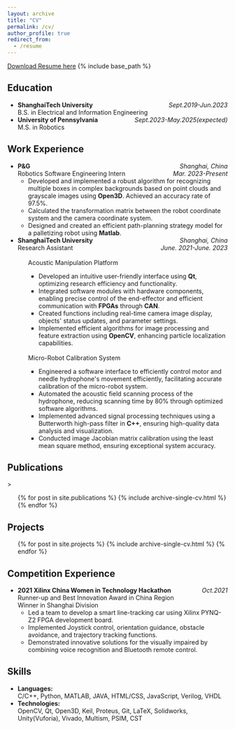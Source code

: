```yaml
---
layout: archive
title: "CV"
permalink: /cv/
author_profile: true
redirect_from:
  - /resume
---
```

[Download Resume here](http://YexinZ1110.github.io/files/resume_robo_yexinz.pdf)
{% include base_path %}

<h2>Education</h2>
<ul>
  <li>
    <span style="float: left;"><b>ShanghaiTech University</b></span>
    <span style="float: right;"><em>Sept.2019-Jun.2023</em></span>
    <br>
    B.S. in Electrical and Information Engineering
  </li>
  <li>
    <span style="float: left;"><b>University of Pennsylvania</b></span>
    <span style="float: right;"><em>Sept.2023-May.2025(expected)</em></span>
    <br>
    M.S. in Robotics
  </li>
</ul>


<h2>Work Experience</h2>
<ul>
  <li>
    <b>P&G</b>
    <span style="float: right;"><em>Shanghai, China</em></span>
    <br>
    Robotics Software Engineering Intern
    <span style="float: right;"><em>Mar. 2023-Present</em></span>
    <ul>
      <li>Developed and implemented a robust algorithm for recognizing multiple boxes in complex backgrounds based on point clouds and grayscale images using <b>Open3D</b>. Achieved an accuracy rate of 97.5%.</li>
      <li>Calculated the transformation matrix between the robot coordinate system and the camera coordinate system.</li>
      <li>Designed and created an efficient path-planning strategy model for a palletizing robot using <b>Matlab</b>.</li>
    </ul>
  </li>
  <li>
    <b>ShanghaiTech University</b>
    <span style="float: right;"><em>Shanghai, China</em></span>
    <br>
    Research Assistant
    <span style="float: right;"><em>June. 2021-June. 2023</em></span>
    <ul>
    <br>Acoustic Manipulation Platform</br>
    <ul>
      <li>Developed an intuitive user-friendly interface using <b>Qt</b>, optimizing research efficiency and functionality.</li>
      <li>Integrated software modules with hardware components, enabling precise control of the end-effector and efficient communication with <b>FPGAs</b> through <b>CAN</b>.</li>
      <li>Created functions including real-time camera image display, objects' status updates, and parameter settings.</li>
      <li>Implemented efficient algorithms for image processing and feature extraction using <b>OpenCV</b>, enhancing particle localization capabilities.</li>
    </ul>
    <br>Micro-Robot Calibration System</br>
    <ul>
      <li>Engineered a software interface to efficiently control motor and needle hydrophone's movement efficiently, facilitating accurate calibration of the micro-robot system.</li>
      <li>Automated the acoustic field scanning process of the hydrophone, reducing scanning time by 80% through optimized software algorithms.</li>
      <li>Implemented advanced signal processing techniques using a Butterworth high-pass filter in <b>C++</b>, ensuring high-quality data analysis and visualization.</li>
      <li>Conducted image Jacobian matrix calibration using the least mean square method, ensuring exceptional system accuracy.</li>
    </ul>     
    </ul>
  </li>
</ul>


<h2>Publications</h2>>
  <ul>{% for post in site.publications %}
    {% include archive-single-cv.html %}
  {% endfor %}</ul>
  
<!-- Talks
======
  <ul>{% for post in site.talks %}
    {% include archive-single-talk-cv.html %}
  {% endfor %}</ul> -->
  
<h2>Projects</h2>
  <ul>{% for post in site.projects %}
    {% include archive-single-cv.html %}
  {% endfor %}</ul>
  
<h2>Competition Experience</h2>
<ul>
  <li>
    <b>2021 Xilinx China Women in Technology Hackathon</b>
    <span style="float: right;"><em>Oct.2021</em></span>
    <br>
    Runner-up and Best Innovation Award in China Region
    <br>
    Winner in Shanghai Division 
    <ul>
      <li>Led a team to develop a smart line-tracking car using Xilinx PYNQ-Z2 FPGA development board.</li>
      <li>Implemented Joystick control, orientation guidance, obstacle avoidance, and trajectory tracking functions.</li>
      <li>Demonstrated innovative solutions for the visually impaired by combining voice recognition and Bluetooth remote control.</li>
    </ul>
  </li>
</ul>


<h2>Skills</h2>
<ul>
  <li><b>Languages:</b> 
  <br>
  C/C++, Python, MATLAB, JAVA, HTML/CSS, JavaScript, Verilog, VHDL</li>
  <li><b>Technologies:</b>
  <br>
  OpenCV, Qt, Open3D, Keil, Proteus, Git, LaTeX, Solidworks, Unity(Vuforia), Vivado, Multism, PSIM, CST</li>
<!--   Node.js, Express.js, React.js, MongoDB, jQuery, Bootstrap，APIs，OpenCV, Qt, Open3D, Keil, Proteus, Git, LaTeX, Solidworks, Unity(Vuforia), Vivado, Multism, PSIM, CST</li> -->
</ul>
